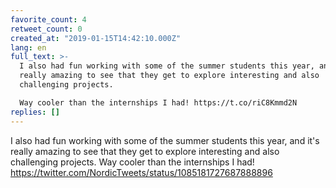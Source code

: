 ```yaml
---
favorite_count: 4
retweet_count: 0
created_at: "2019-01-15T14:42:10.000Z"
lang: en
full_text: >-
  I also had fun working with some of the summer students this year, and it's
  really amazing to see that they get to explore interesting and also
  challenging projects. 

  Way cooler than the internships I had! https://t.co/riC8Kmmd2N
replies: []
---
```


I also had fun working with some of the summer students this year, and it's
really amazing to see that they get to explore interesting and also challenging
projects. Way cooler than the internships I had!
<https://twitter.com/NordicTweets/status/1085181727687888896>
